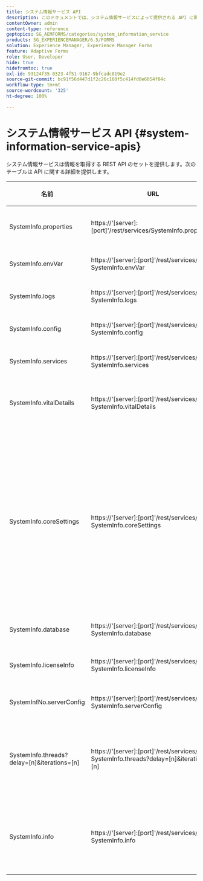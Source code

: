 ```yaml
---
title: システム情報サービス API
description: このドキュメントでは、システム情報サービスによって提供される API に関する詳細を提供します。
contentOwner: admin
content-type: reference
geptopics: SG_AEMFORMS/categories/system_information_service
products: SG_EXPERIENCEMANAGER/6.5/FORMS
solution: Experience Manager, Experience Manager Forms
feature: Adaptive Forms
role: User, Developer
hide: true
hidefromtoc: true
exl-id: 93124f35-0323-4f51-9167-9bfcadc819e2
source-git-commit: bc91f56d447d1f2c26c160f5c414fd0e6054f84c
workflow-type: tm+mt
source-wordcount: '325'
ht-degree: 100%

---
```


# システム情報サービス API {#system-information-service-apis}

システム情報サービスは情報を取得する REST API のセットを提供します。次のテーブルは API に関する詳細を提供します。

<table>
 <thead>
  <tr>
   <th><p>名前</p></th>
   <th><p>URL</p></th>
   <th><p>説明</p></th>
  </tr>
 </thead>
 <tbody>
  <tr>
   <td><p>SystemInfo.properties</p></td>
   <td><p>https://'[server]:[port]'/rest/services/SystemInfo.properties'</p></td>
   <td><p>この API は <a href="https://docs.oracle.com/javase/6/docs/api/java/lang/System.html#getProperties()">system.getProperties</a> Java API のラッパーです。それは現在の作業環境の設定を取得します。 </p></td>
  </tr>
  <tr>
   <td><p>SystemInfo.envVar</p></td>
   <td><p>https://'[server]:[port]'/rest/services/ SystemInfo.envVar</p></td>
   <td><p>ホストのオペレーティングシステムにおけるすべての環境変数を取得します。 </p></td>
  </tr>
  <tr>
   <td><p>SystemInfo.logs</p></td>
   <td><p>https://'[server]:[port]'/rest/services/ SystemInfo.logs</p></td>
   <td><p>アプリケーションのサーバーログを含む zip ファイルをダウンロードします。 </p></td>
  </tr>
  <tr>
   <td><p>SystemInfo.config</p></td>
   <td><p>https://'[server]:[port]'/rest/services/ SystemInfo.config</p></td>
   <td><p>config.xml ファイルのすべてのコンテンツを取得します。 </p></td>
  </tr>
  <tr>
   <td><p>SystemInfo.services</p></td>
   <td><p>https://'[server]:[port]'/rest/services/ SystemInfo.services</p></td>
   <td><p>AEM Forms サービスのステータスと設定パラメーターを取得します。</p></td>
  </tr>
  <tr>
   <td><p>SystemInfo.vitalDetails</p></td>
   <td><p>https://'[server]:[port]'/rest/services/ SystemInfo.vitalDetails</p></td>
   <td><p>サーバー稼動時間、JVM 引数、システムメモリ、ヒープサイズ、オペレーティングシステム名、アクティブなスレッド数およびスレッド数を取得します。 </p></td>
  </tr>
  <tr>
   <td><p>SystemInfo.coreSettings</p></td>
   <td><p>https://'[server]:[port]'/rest/services/ SystemInfo.coreSettings</p></td>
   <td><p>次のプロパティの値を取得します。</p>
    <ul>
     <li><p>AdobeTempDir</p></li>
     <li><p>AdobeServerFontDir</p></li>
     <li><p>CustomerFontDir</p></li>
     <li><p>GlobalDocumentStorageRootDir</p></li>
     <li><p>DefaultDocumentMaxInlineSize</p></li>
     <li><p>DefaultDocumentDisposalTimeout</p></li>
     <li><p>EnableDocumentDBStorage</p></li>
     <li><p>GlobalDocumentStorageUseNetworkShare</p></li>
     <li><p>EnableFIPS</p></li>
     <li><p>EnableWSDL</p></li>
     <li><p>DataServicesConfigFile </p></li>
     <li><p>EnableRDS</p></li>
    </ul><p></p></td>
  </tr>
  <tr>
   <td><p>SystemInfo.database</p></td>
   <td><p>https://'[server]:[port]'/rest/services/ SystemInfo.database</p></td>
   <td><p>データベースに関する詳細を取得します。</p></td>
  </tr>
  <tr>
   <td><p>SystemInfo.licenseInfo</p></td>
   <td><p>https://'[server]:[port]'/rest/services/ SystemInfo.licenseInfo</p></td>
   <td><p>インストールされている AEM Forms コンポーネントのバージョンとライセンス情報を取得します。 </p></td>
  </tr>
  <tr>
   <td><p>SystemInfNo.serverConfig</p></td>
   <td><p>https://'[server]:[port]'/rest/services/ SystemInfo.serverConfig</p></td>
   <td><p>ホストのアプリケーションサーバーの設定ファイルをダウンロードします。 </p></td>
  </tr>
  <tr>
   <td><p>SystemInfo.threads?delay=[n]&amp;iterations=[n]</p></td>
   <td><p>https://'[server]:[port]'/rest/services/ SystemInfo.threads?delay=[n]&amp;iterations=[n]</p></td>
   <td><p>アクティブなスレッドの数とスタックトレースを取得します。次のパラメーターを受け取ります。</p>
    <ul>
     <li><p>iterations= [n]：反復回数を指定します。n を数字と置き換えます。 </p></li>
     <li><p>Delay= [n]：次の反復を始める前に待機するミリ秒の数値を指定します。 </p></li>
    </ul><p></p></td>
  </tr>
  <tr>
   <td><p>SystemInfo.info</p></td>
   <td><p>https://'[server]:[port]'/rest/services/ SystemInfo.info</p></td>
   <td><p>この API はすべてのシステム情報サービス API のラッパーです。内部的に、それはすべてのシステム情報 API を実行し、情報を zip 形式でダウンロードします。 </p><p><i><strong>注意</strong>：SystemInfo.info はアクティブなスレッドの数とスタックトレースを提供しません。 </i></p></td>
  </tr>
 </tbody>
</table>

